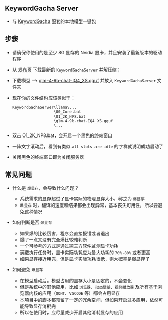 ## KeywordGacha Server
- 与 [KeywordGacha](https://github.com/neavo/KeywordGacha) 配套的本地模型一键包

## 步骤
- 请确保你使用的是至少 8G 显存的 Nvidia 显卡，并且安装了最新版本的驱动程序
- 从 [发布页](https://github.com/neavo/KeywordGachaServer/releases) 下载最新的 `KeywordGachaServer` 并解压缩；
- 下载模型 --> [glm-4-9b-chat-IQ4_XS.gguf](https://huggingface.co/bartowski/glm-4-9b-chat-GGUF/blob/main/glm-4-9b-chat-IQ4_XS.gguf) 并放入 `KeywordGachaServer` 文件夹
- 现在你的文件结构应该类似于：
  
  ```
  KeywordGachaServer\llama\...
                    \00_Core.bat
                    \01_2K_NP8.bat
                    \glm-4-9b-chat-IQ4_XS.gguf
                    \...
  ```

- 双击 01_2K_NP8.bat，会开启一个黑色的终端窗口
- 一阵文字滚动后，看到有类似 `all slots are idle` 的字样就说明成功启动了
- 关闭黑色的终端窗口即为关闭服务器

## 常见问题
- 什么是 `爆显存`，会导致什么问题？
  - 系统需求的显存超过了显卡实际的物理显存大小，称之为 `爆显存`
  - `爆显存` 时，翻译的速度和结果都会出现异常，基本丧失可用性，所以要避免这种情况
    
- 如何判断是否 `爆显存`
  - 如果爆的比较厉害，程序会直接报错或者退出
  - 爆了一点又没有完全爆比较难判断
  - 一个可参考的方式是通过第三方软件监测显卡功耗
  - 满载执行任务时，显卡实际功耗应为最大功耗的 `70%-80%` 或者更高
  - 如果显存接近用完，但是显卡实际功耗很低，则大概率是爆显存了

- 如何避免 `爆显存`
  - 在模型启动后，模型占用的显存大小是固定的，不会变化
  - 但是系统中的其他应用，比如 `浏览器`、`动态壁纸`、`视频播放器` 及所有基于浏览器内核的应用（`QQNT`、`VSCODE` 等）都会占用显存
  - 本项目中的脚本都预留了一定的冗余空间，但如果开启过多应用，依然可能导致显存消耗完
  - 所以在使用时，应尽量减少开启其他消耗显存的应用
